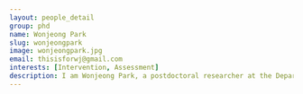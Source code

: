 ```yaml
---
layout: people_detail
group: phd
name: Wonjeong Park
slug: wonjeongpark
image: wonjeongpark.jpg
email: thisisforwj@gmail.com
interests: [Intervention, Assessment]
description: I am Wonjeong Park, a postdoctoral researcher at the Department of Communication Disorders, Ewha Womans University. I have earned both my master's and doctoral degrees in Speech-Language Pathology from Ewha Womans University. My doctoral dissertation was focused on the assessment of vocabulary development in pre-school-aged children using multi-source data. Currently, I am conducting research on novel approaches to child language assessment/intervention that combine traditional methods with technology.
---
```


